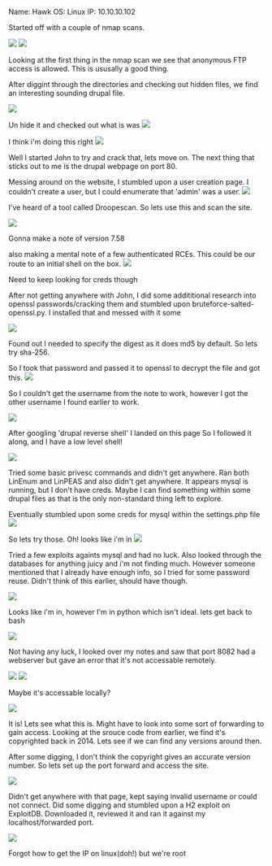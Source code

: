 Name: Hawk
OS: Linux
IP: 10.10.10.102

Started off with a couple of nmap scans.

![](./8eabaa3ee73878634e15b940b8ad27fb.png)
![](./59d3a93ee444e9d03eb343f0cef93ddf.png)

Looking at the first thing in the nmap scan we see that anonymous FTP access is allowed. This is ususally a good thing.

After diggint through the directories and checking out hidden files, we find an interesting sounding drupal file.

![](./7cc7982827ee967cdc76936e0619c684.png)

Un hide it and checked out what is was
![](./0b9206d42b2567c3ebe110265bf590eb.png)

I think i'm doing this right
![](./c1ceb099e0d3f366eef5764d9b7da575.png)

Well I started John to try and crack that, lets move on. The next thing that sticks out to me is the drupal webpage on port 80.

Messing around on the website, I stumbled upon a user creation page. I couldn't create a user, but I could enumerate that 'admin' was a user.
![](./c3b354a64073062c4761bdbcf5a8858d.png)

I've heard of a tool called Droopescan. So lets use this and scan the site.

![](./c672ca57329d8a606b9d4ca8e1b25a9c.png)

Gonna make a note of version 7.58

also making a mental note of a few authenticated RCEs. This could be our route to an initial shell on the box.
![](./5f6db67443c0ad72d00a155a2e05946f.png)

Need to keep looking for creds though

After not getting anywhere with John, I did some addititional research into openssl passwords/cracking them and stumbled upon bruteforce-salted-openssl.py. I installed that and messed with it some

![](./845c49cbc116800b0458196e0a23e07d.png)

Found out I needed to specify the digest as it does md5 by default. So lets try sha-256.

So I took that password and passed it to openssl to decrypt the file and got this.
![](./1d5c81c4f08079d73b0bc17a0ed75eab.png)

So I couldn't get the username from the note to work, however I got the other username I found earlier to work.

![](./a05826b942f9d15d1030972c1fbd6c20.png)

After googling 'drupal reverse shell' I landed on this page
So I followed it along, and I have a low level shell!

![](./2855e2fee66318f41019544c3a935f45.png)

Tried some basic privesc commands and didn't get anywhere. Ran both LinEnum and LinPEAS and also didn't get anywhere. It appears mysql is running, but I don't have creds. Maybe I can find something within some drupal files as that is the only non-standard thing left to explore.

Eventually stumbled upon some creds for mysql within the settings.php file
![](./32e74bfccb92b09ee03d230f02b946de.png)

So lets try those.
Oh! looks like i'm in
![](./88e23eb6033168f2f105fd0a01ae0015.png)

Tried a few exploits againts mysql and had no luck. Also looked through the databases for anything juicy and i'm not finding much. However someone mentioned that I already have enough info, so I tried for some password reuse. Didn't think of this earlier, should have though.

![](./b9746b2666e74677cc69c4e268a8627d.png)

Looks like i'm in, however I'm in python which isn't ideal. lets get back to bash

![](./45863139ae1105d7ae86a538e945d62e.png)

Not having any luck, I looked over my notes and saw that port 8082 had a webserver but gave an error that it's not accessable remotely.

![](./baf08c48f97b205e2380364c0c952879.png)
![](./924f6b464c08925e4b9398ff81f05176.png)

Maybe it's accessable locally?

![](./befefe318fe3faa635ca83b054b59153.png)

It is! Lets see what this is. Might have to look into some sort of forwarding to gain access. Looking at the srouce code from earlier, we find it's copyrighted back in 2014. Lets see if we can find any versions around then.

After some digging, I don't think the copyright gives an accurate version number. So lets set up the port forward and access the site.

![](./792af5c346c37694af1423f8126af476.png)

Didn't get anywhere with that page, kept saying invalid username or could not connect. Did some digging and stumbled upon a H2 exploit on ExploitDB. Downloaded it, reviewed it and ran it against my localhost/forwarded port.

![](./5764b40cbf061f76cc9a3f8497841bf0.png)

Forgot how to get the IP on linux(doh!) but we're root
